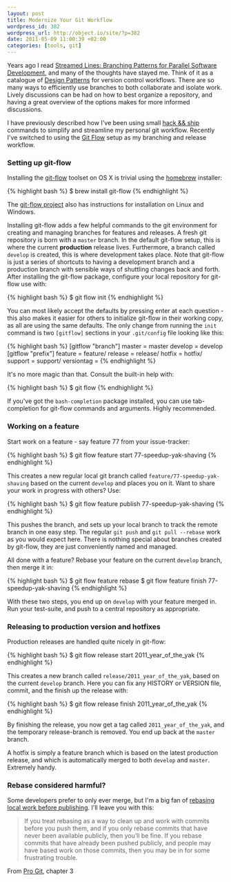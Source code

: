 ```yaml
---
layout: post
title: Modernize Your Git Workflow
wordpress_id: 382
wordpress_url: http://object.io/site/?p=382
date: 2011-05-09 11:00:39 +02:00
categories: [tools, git]
---
```

Years ago I read [Streamed Lines: Branching Patterns for Parallel Software Development](http://www.cmcrossroads.com/bradapp/acme/branching/), and many of the thoughts have stayed me. Think of it as a catalogue of [Design Patterns](http://en.wikipedia.org/wiki/Design_pattern_\(computer_science\)) for version control workflows. There are so many ways to efficiently use branches to both collaborate and isolate work. Lively discussions can be had on how to best organize a repository, and having a great overview of the options makes for more informed discussions.

I have previously described how I've been using small <a href="{% post_url 2010-12-29-hack-and-ship %}">hack &amp;&amp; ship</a> commands to simplify and streamline my personal git workflow. Recently I've switched to using the [Git Flow](http://nvie.com/posts/a-successful-git-branching-model/) setup as my branching and release workflow.

### Setting up git-flow

Installing the [git-flow](https://github.com/nvie/gitflow) toolset on OS X is trivial using the <a href="http://mxcl.github.com/homebrew/">homebrew</a> installer:

{% highlight bash %}
$ brew install git-flow
{% endhighlight %}

The [git-flow project](https://github.com/nvie/gitflow) also has instructions for installation on Linux and Windows.

Installing git-flow adds a few helpful commands to the git environment for creating and managing branches for features and releases. A fresh git repository is born with a <code>master</code> branch. In the default git-flow setup, this is where the current <strong>production</strong> release lives. Furthermore, a branch called <code>develop</code> is created, this is where development takes place. Note that git-flow is just a series of shortcuts to having a development branch and a production branch with sensible ways of shuttling changes back and forth. After installing the git-flow package, configure your local repository for git-flow use with:

{% highlight bash %}
$ git flow init
{% endhighlight %}

You can most likely accept the defaults by pressing enter at each question - this also makes it easier for others to initialize git-flow in their working copy, as all are using the same defaults. The only change from running the <code>init</code> command is two <code>[gitflow]</code> sections in your <code>.git/config</code> file looking like this:

{% highlight bash %}
[gitflow "branch"]
  master = master
  develop = develop
[gitflow "prefix"]
  feature = feature/
  release = release/
  hotfix = hotfix/
  support = support/
  versiontag =
{% endhighlight %}

It's no more magic than that. Consult the built-in help with:

{% highlight bash %}
$ git flow
{% endhighlight %}

If you've got the <code>bash-completion</code> package installed, you can use tab-completion for git-flow commands and arguments. Highly recommended.

### Working on a feature

Start work on a feature - say feature 77 from your issue-tracker:

{% highlight bash %}
$ git flow feature start 77-speedup-yak-shaving
{% endhighlight %}

This creates a new regular local git branch called <code>feature/77-speedup-yak-shaving</code> based on the current <code>develop</code> and places you on it.  Want to share your work in progress with others? Use:

{% highlight bash %}
$ git flow feature publish 77-speedup-yak-shaving
{% endhighlight %}

This pushes the branch, and sets up your local branch to track the remote branch in one easy step. The regular <code>git push</code> and <code>git pull --rebase</code> work as you would expect here. <span class="highlighted">There is nothing special about branches created by git-flow, they are just conveniently named and managed.</span>

All done with a feature? Rebase your feature on the current <code>develop</code> branch, then merge it in:

{% highlight bash %}
$ git flow feature rebase
$ git flow feature finish 77-speedup-yak-shaving
{% endhighlight %}

With these two steps, you end up on <code>develop</code> with your feature merged in. Run your test-suite, and push to a central repository as appropriate.

### Releasing to production version and hotfixes

Production releases are handled quite nicely in git-flow:

{% highlight bash %}
$ git flow release start 2011_year_of_the_yak
{% endhighlight %}

This creates a new branch called <code>release/2011_year_of_the_yak</code>, based on the current <code>develop</code> branch. Here you can fix any HISTORY or VERSION file, commit, and the finish up the release with:

{% highlight bash %}
$ git flow release finish 2011_year_of_the_yak
{% endhighlight %}

By finishing the release, you now get a tag called <code>2011_year_of_the_yak</code>, and the temporary release-branch is removed. You end up back at the <code>master</code> branch.

A hotfix is simply a feature branch which is based on the latest production release, and which is automatically merged to both <code>develop</code> and <code>master</code>. Extremely handy.

### Rebase considered harmful?

Some developers prefer to only ever merge, but I'm a big fan of [rebasing local work before publishing](http://darwinweb.net/articles/the-case-for-git-rebase). I'll leave you with this:

> If you treat rebasing as a way to clean up and work with commits before you push them, and if you only rebase commits
> that have never been available publicly, then you’ll be fine. If you rebase commits that have already been pushed
> publicly, and people may have based work on those commits, then you may be in for some frustrating trouble.

From [Pro Git](http://git-scm.com/book/ch3-6.html), chapter 3
